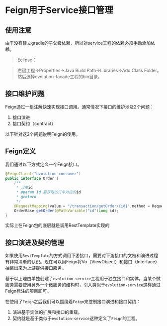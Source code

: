 # Feign用于Service接口管理

## 使用注意
由于没有建立gradle的子父级依赖，所以对service工程的依赖必须手动添加依赖。

>Eclipse：

>右键工程->Properties->Java Build Path->Libraries->Add Class Folder。然后选择evolution-facade工程的bin目录。

## 接口维护问题

Feign通过一组注解快速实现接口调用。通常情况下接口的维护涉及2个问题：
1. 接口演进
2. 接口契约（contract）

以下针对这2个问题说明Feign的使用。

## Feign定义
我们通过以下方式定义一个Feign接口。

```Java
@FeignClient("evolution-consumer")
public interface Order {
	/**
	 * 订单id
	 * @param id 要获取的订单对应的id
	 * @return
	 */
	@RequestMapping(value = "/transaction/getOrder/{id}",method = RequestMethod.GET)
	OrderBase getOrder(@PathVariable("id")Long id);
}
```

实际上在Feign包的底层就是调用RestTemplate实现的

## 接口演进及契约管理

如果使用`RestTemplate`的方式调用下游接口，需要对下游接口的文档和演进过程有非常清晰的认识。现在可以用Feign将Vo（ViewObject）和接口（Interface）抽离出来为上游提供接口服务。

基于以上理由单独创建了`evolution-service`工程用于独立接口和实体。当某个微服务需要使用另外一个微服务的结构时，引入类似于`evolution-service`这样通过Feign标注的项目即可。

在使用了`Feign`之后我们可以围绕着`Feign`来控制接口演进和接口契约：
1. 演进基于实体的扩展和接口的重载。
2. 契约就是基于类似于`evolution-service`这种定义了`Feign`的工程。